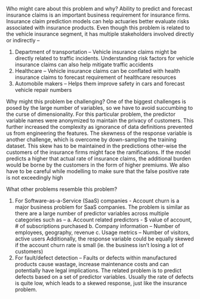Who might care about this problem and why?
Ability to predict and forecast insurance claims is an important business requirement for insurance firms. Insurance claim prediction models can help actuaries better evaluate risks associated with insurance products. 
Even though this problem is related to the vehicle insurance segment, it has multiple stakeholders involved directly or indirectly – 
1.	Department of transportation – Vehicle insurance claims might be directly related to traffic incidents. Understanding risk factors for vehicle insurance claims can also help mitigate traffic accidents 
2.	Healthcare – Vehicle insurance claims can be conflated with health insurance claims to forecast requirement of healthcare resources
3.	Automobile makers – Helps them improve safety in cars and forecast vehicle repair numbers

Why might this problem be challenging?
One of the biggest challenges is posed by the large number of variables, so we have to avoid succumbing to the curse of dimensionality. For this particular problem, the predictor variable names were anonymized to maintain the privacy of customers. This further increased the complexity as ignorance of data definitions prevented us from engineering the features. The skewness of the response variable is another challenge, which is overcome by down-sampling the training dataset. This skew has to be maintained in the predictions other-wise the customers of the insurance firms might face the ramifications. If the model predicts a higher that actual rate of insurance claims, the additional burden would be borne by the customers in the form of higher premiums. We also have to be careful while modelling to make sure that the false positive rate is not exceedingly high

What other problems resemble this problem?
1.	For Software-as-a-Service (SaaS) companies - Account churn is a major business problem for SaaS companies. The problem is similar as there are a large number of predictor variables across multiple categories such as – 
a.	Account related predictors - $ value of account, # of subscriptions purchased
b.	Company information – Number of employees, geography, revenue
c.	Usage metrics – Number of visitors, active users
Additionally, the response variable could be equally skewed if the account churn rate is small (ie. the business isn’t losing a lot of customers)
2.	For fault/defect detection – Faults or defects within manufactured products cause wastage, increase maintenance costs and can potentially have legal implications. The related problem is to predict defects based on a set of predictor variables. Usually the rate of defects is quite low, which leads to a skewed response, just like the insurance problem.
